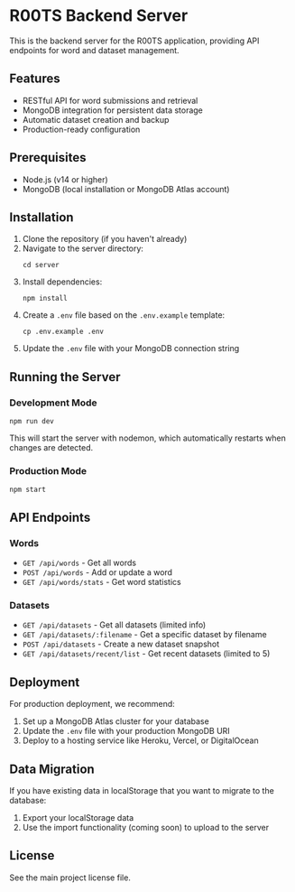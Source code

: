 # R00TS Backend Server

This is the backend server for the R00TS application, providing API endpoints for word and dataset management.

## Features

- RESTful API for word submissions and retrieval
- MongoDB integration for persistent data storage
- Automatic dataset creation and backup
- Production-ready configuration

## Prerequisites

- Node.js (v14 or higher)
- MongoDB (local installation or MongoDB Atlas account)

## Installation

1. Clone the repository (if you haven't already)
2. Navigate to the server directory:
   ```
   cd server
   ```
3. Install dependencies:
   ```
   npm install
   ```
4. Create a `.env` file based on the `.env.example` template:
   ```
   cp .env.example .env
   ```
5. Update the `.env` file with your MongoDB connection string

## Running the Server

### Development Mode

```
npm run dev
```

This will start the server with nodemon, which automatically restarts when changes are detected.

### Production Mode

```
npm start
```

## API Endpoints

### Words

- `GET /api/words` - Get all words
- `POST /api/words` - Add or update a word
- `GET /api/words/stats` - Get word statistics

### Datasets

- `GET /api/datasets` - Get all datasets (limited info)
- `GET /api/datasets/:filename` - Get a specific dataset by filename
- `POST /api/datasets` - Create a new dataset snapshot
- `GET /api/datasets/recent/list` - Get recent datasets (limited to 5)

## Deployment

For production deployment, we recommend:

1. Set up a MongoDB Atlas cluster for your database
2. Update the `.env` file with your production MongoDB URI
3. Deploy to a hosting service like Heroku, Vercel, or DigitalOcean

## Data Migration

If you have existing data in localStorage that you want to migrate to the database:

1. Export your localStorage data
2. Use the import functionality (coming soon) to upload to the server

## License

See the main project license file.
